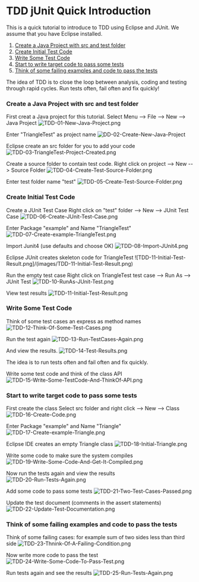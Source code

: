 TDD jUnit Quick Introduction
============================

This is a quick tutorial to introduce to TDD using Eclipse and JUnit. We assume that you have Eclipse installed.

1. [Create a Java Project with src and test folder](#create-a-java-project-with-src-and-test-folder)
1. [Create Initial Test Code](#create-initial-test-code)
1. [Write Some Test Code](#write-some-test-code)
1. [Start to write target code to pass some tests](#start-to-write-target-code-to-pass-some-tests)
1. [Think of some failing examples and code to pass the tests](#think-of-some-failing-examples-and-code-to-pass-the-tests)

The idea of TDD is to close the loop between analysis, coding and testing through rapid cycles. Run tests often, fail often and fix quickly!

### Create a Java Project with src and test folder
First creat a Java project for this tutorial.
Select Menu --> File --> New --> Java Project
![TDD-01-New-Java-Project.png](images/TDD-01-New-Java-Project.png)

Enter "TriangleTest" as project name
![DD-02-Create-New-Java-Project](images/TDD-02-Create-New-Java-Project.png)

Eclipse create an src folder for you to add your code
![TDD-03-TriangleTest-Project-Created.png](images/TDD-03-TriangleTest-Project-Created.png)

Create a source folder to contain test code.
Right click on project --> New --> Source Folder
![TDD-04-Create-Test-Source-Folder.png](images/TDD-04-Create-Test-Source-Folder.png)

Enter test folder name "test"
![TDD-05-Create-Test-Source-Folder.png](images/TDD-05-Create-Test-Source-Folder.png)

### Create Initial Test Code
Create a JUnit Test Case
Right click on "test" folder --> New --> JUnit Test Case
![TDD-06-Create-JUnit-Test-Case.png](images/TDD-06-Create-JUnit-Test-Case.png)

Enter Package "example" and Name "TriangleTest"
![TDD-07-Create-example-TriangleTest.png](images/TDD-07-Create-example-TriangleTest.png)

Import Junit4 (use defaults and choose OK)
![TDD-08-Import-JUnit4.png](images/TDD-08-Import-JUnit4.png)

Eclipse JUnit creates skeleton code for TriangleTest
![TDD-11-Initial-Test-Result.png]/(images/TDD-11-Initial-Test-Result.png)

Run the empty test case
Right click on TriangleTest test case --> Run As --> JUnit Test
![TDD-10-RunAs-JUnit-Test.png](images/TDD-10-RunAs-JUnit-Test.png)

View test results
![TDD-11-Initial-Test-Result.png](images/TDD-11-Initial-Test-Result.png)

### Write Some Test Code
Think of some test cases an express as method names
![TDD-12-Think-Of-Some-Test-Cases.png](images/TDD-12-Think-Of-Some-Test-Cases.png)

Run the test again 
![TDD-13-Run-TestCases-Again.png](images/TDD-13-Run-TestCases-Again.png)

And view the results.
![TDD-14-Test-Results.png](images/TDD-14-Test-Results.png)

The idea is to run tests often and fail often and fix quickly.

Write some test code and think of the class API
![TDD-15-Write-Some-TestCode-And-ThinkOf-API.png](images/TDD-15-Write-Some-TestCode-And-ThinkOf-API.png)

### Start to write target code to pass some tests
First create the class
Select src folder and right click --> New --> Class
![TDD-16-Create-Code.png](images/TDD-16-Create-Code.png)

Enter Package "example" and Name "Triangle"
![TDD-17-Create-example-Triangle.png](images/TDD-17-Create-example-Triangle.png)

Eclipse IDE creates an empty Triangle class
![TDD-18-Initial-Triangle.png](images/TDD-18-Initial-Triangle.png)

Write some code to make sure the system compiles
![TDD-19-Write-Some-Code-And-Get-It-Compiled.png](images/TDD-19-Write-Some-Code-And-Get-It-Compiled.png)

Now run the tests again and view the results
![TDD-20-Run-Tests-Again.png](images/TDD-20-Run-Tests-Again.png)

Add some code to pass some tests
![TDD-21-Two-Test-Cases-Passed.png](images/TDD-21-Two-Test-Cases-Passed.png)

Update the test document (comments in the assert statements)
![TDD-22-Update-Test-Documentation.png](images/TDD-22-Update-Test-Documentation.png)

### Think of some failing examples and code to pass the tests
Think of some failing cases: for example sum of two sides less than third side
![TDD-23-Thnink-Of-A-Failing-Condition.png](images/TDD-23-Thnink-Of-A-Failing-Condition.png)

Now write more code to pass the test
![TDD-24-Write-Some-Code-To-Pass-Test.png](images/TDD-24-Write-Some-Code-To-Pass-Test.png)

Run tests again and see the results
![TDD-25-Run-Tests-Again.png](images/TDD-25-Run-Tests-Again.png)







